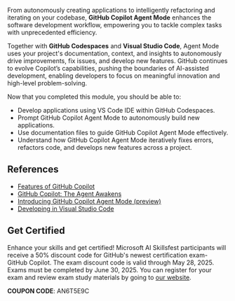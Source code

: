 From autonomously creating applications to intelligently refactoring and iterating on your codebase, **GitHub Copilot Agent Mode** enhances the software development workflow, empowering you to tackle complex tasks with unprecedented efficiency.

Together with **GitHub Codespaces** and **Visual Studio Code**, Agent Mode uses your project's documentation, context, and insights to autonomously drive improvements, fix issues, and develop new features. GitHub continues to evolve Copilot’s capabilities, pushing the boundaries of AI-assisted development, enabling developers to focus on meaningful innovation and high-level problem-solving.

Now that you completed this module, you should be able to:

- Develop applications using VS Code IDE within GitHub Codespaces.
- Prompt GitHub Copilot Agent Mode to autonomously build new applications.
- Use documentation files to guide GitHub Copilot Agent Mode effectively.
- Understand how GitHub Copilot Agent Mode iteratively fixes errors, refactors code, and develops new features across a project.

## References

- [Features of GitHub Copilot](https://github.com/features/copilot?azure-portal=true)
- [GitHub Copilot: The Agent Awakens](https://github.blog/news-insights/product-news/github-copilot-the-agent-awakens?azure-portal=true)
- [Introducing GitHub Copilot Agent Mode (preview)](https://code.visualstudio.com/blogs/2025/02/24/introducing-copilot-agent-mode?azure-portal=true)
- [Developing in Visual Studio Code](https://code.visualstudio.com/docs?azure-portal=true)

## Get Certified
Enhance your skills and get certified! Microsoft AI Skillsfest participants will receive a 50% discount code for GitHub's newest certification exam- GitHub Copilot. The exam discount code is valid through May 28, 2025. Exams must be completed by June 30, 2025. You can register for your exam and review exam study materials by going to [our website](https://resources.github.com/learn/certifications/?azure-portal=true). 

**COUPON CODE**: AN6T5E9C
